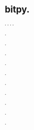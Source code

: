 # bitpy.
.
.
.
.












.






















































.
























.



























.

















































































.































































.































































































.















.


































































.





.
